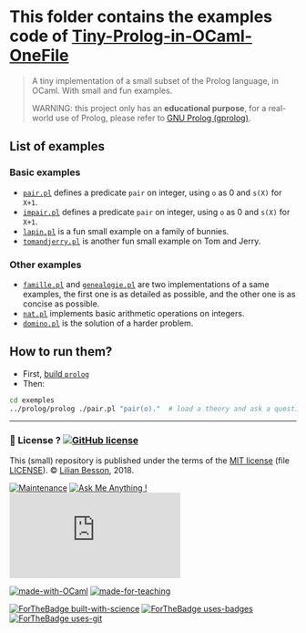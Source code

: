 # This folder contains the examples code of [Tiny-Prolog-in-OCaml-OneFile](https://github.com/Naereen/Tiny-Prolog-in-OCaml-OneFile)
> A tiny implementation of a small subset of the Prolog language, in OCaml. With small and fun examples.
>
> WARNING: this project only has an **educational purpose**, for a real-world use of Prolog, please refer to [GNU Prolog (gprolog)](XXX).

## List of examples
### Basic examples
- [`pair.pl`](pair.pl) defines a predicate `pair` on integer, using `o` as 0 and `s(X)` for `X+1`.
- [`impair.pl`](impair.pl) defines a predicate `pair` on integer, using `o` as 0 and `s(X)` for `X+1`.
- [`lapin.pl`](lapin.pl) is a fun small example on a family of bunnies.
- [`tomandjerry.pl`](tomandjerry.pl) is another fun small example on Tom and Jerry.

### Other examples
- [`famille.pl`](famille.pl) and [`genealogie.pl`](genealogie.pl) are two implementations of a same examples, the first one is as detailed as possible, and the other one is as concise as possible.
- [`nat.pl`](nat.pl) implements basic arithmetic operations on integers.
- [`domino.pl`](domino.pl) is the solution of a harder problem.

## How to run them?
- First, [build `prolog`](../prolog/)
- Then:

```bash
cd exemples
../prolog/prolog ./pair.pl "pair(o)."  # load a theory and ask a question
```

---

### :scroll: License ? [![GitHub license](https://img.shields.io/github/license/Naereen/Tiny-Prolog-in-OCaml-OneFile.svg)](https://github.com/Naereen/Tiny-Prolog-in-OCaml-OneFile/blob/master/LICENSE)
This (small) repository is published under the terms of the [MIT license](http://lbesson.mit-license.org/) (file [LICENSE](LICENSE)).
© [Lilian Besson](https://GitHub.com/Naereen), 2018.

[![Maintenance](https://img.shields.io/badge/Maintained%3F-yes-green.svg)](https://GitHub.com/Naereen/Tiny-Prolog-in-OCaml-OneFile/graphs/commit-activity)
[![Ask Me Anything !](https://img.shields.io/badge/Ask%20me-anything-1abc9c.svg)](https://GitHub.com/Naereen/Tiny-Prolog-in-OCaml-OneFile)
[![Analytics](https://ga-beacon.appspot.com/UA-38514290-17/github.com/Naereen/Tiny-Prolog-in-OCaml-OneFile/README.md?pixel)](https://GitHub.com/Naereen/Tiny-Prolog-in-OCaml-OneFile/)

[![made-with-OCaml](https://img.shields.io/badge/Made%20with-OCaml-1f425f.svg)](https://ocaml.org/)
[![made-for-teaching](https://img.shields.io/badge/Made%20for-Teaching-6800ff.svg)](https://perso.crans.org/besson/teach/)

[![ForTheBadge built-with-science](http://ForTheBadge.com/images/badges/built-with-science.svg)](https://GitHub.com/Naereen/)
[![ForTheBadge uses-badges](http://ForTheBadge.com/images/badges/uses-badges.svg)](http://ForTheBadge.com)
[![ForTheBadge uses-git](http://ForTheBadge.com/images/badges/uses-git.svg)](https://GitHub.com/)

